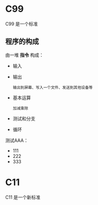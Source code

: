 # C99 #

C99 是一个标准

程序的构成
----------

由一堆 **指令** 构成：

  - 输入
  - 输出
  
    `输出到屏幕、写入一个文件、发送到其他设备等`
    
  - 基本运算
  
    `加减乘除`
  
  - 测试和分支
  - 循环

测试AAA：
  - 111
  - 222
  - 333


# C11 #

C11 是一个新标准

